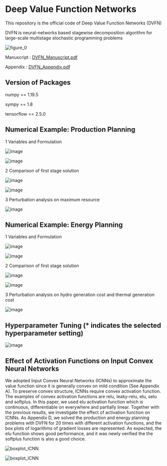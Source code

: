 # Deep Value Function Networks

This repository is the official code of Deep Value Function Networks (DVFN)

DVFN is neural-networks based stagewise decomposition algorithm for large-scale multistage stochastic programming problems

![figure_0](https://user-images.githubusercontent.com/105804347/169448524-932f1486-e376-4a8c-965a-4860e0c83ea0.jpg)

Manuscript : [DVFN_Manuscript.pdf](https://github.com/NeurIPS-2022/DVFN/files/9129678/DVFN_Manuscript.pdf)

Appendix : [DVFN_Appendix.pdf](https://github.com/NeurIPS-2022/DVFN/files/9129679/DVFN_Appendix.pdf)

## Version of Packages

numpy == 1.19.5

sympy == 1.8

tensorflow == 2.5.0

## Numerical Example: Production Planning

1 Variables and Formulation

![image](https://user-images.githubusercontent.com/105804347/170276127-e16a8398-153c-4aaa-b5bb-5df7afe9a310.png)

![image](https://user-images.githubusercontent.com/105804347/170278021-904ff57d-22f0-4f28-8ffa-f0b337b1d49b.png)

2 Comparison of first stage solution

![image](https://user-images.githubusercontent.com/105804347/170279720-659e8ddb-4170-49fa-840f-a5da75c97b4a.png)

![image](https://user-images.githubusercontent.com/105804347/170281566-85738445-5a89-4d66-b33b-af139ee674f3.png)

3 Perturbation analysis on maximum resource

![image](https://user-images.githubusercontent.com/105804347/170280339-6dbf30fc-4341-49dc-a7d9-65926f3fd5c0.png)

## Numerical Example: Energy Planning

1 Variables and Formulation

![image](https://user-images.githubusercontent.com/105804347/170278369-315517b5-a104-425c-903d-018445f93baf.png)

![image](https://user-images.githubusercontent.com/105804347/170278804-f3d7c929-948f-4fdc-82b6-a04d116186b4.png)

2 Comparison of first stage solution

![image](https://user-images.githubusercontent.com/105804347/170280804-ddb8b883-e8db-4775-9eb6-bcc47ab93e7a.png)

![image](https://user-images.githubusercontent.com/105804347/170280900-6b28987b-5fd4-41fc-8ddb-a09c43e425b9.png)

3 Perturbation analysis on hydro generation cost and thermal generation cost

![image](https://user-images.githubusercontent.com/105804347/170281194-20e42d3d-6429-48b8-9bd0-521794235c3f.png)

## Hyperparameter Tuning (* indicates the selected hyperparameter setting)

![image](https://user-images.githubusercontent.com/105804347/170280117-63bd0a30-f37d-4807-be4f-1ce34ebe5a8c.png)

## Effect of Activation Functions on Input Convex Neural Networks

We adopted Input Convex Neural Networks (ICNNs) to approximate the value function since it is generally convex on mild condition (See Appendix A). To preserve convex structure, ICNNs require convex activation function. The examples of convex activation functions are relu, leaky-relu, elu, selu and softplus. In this paper, we used elu activation function which is continuous, differentiable on everywhere and partially linear. Together with the previous results, we investigate the effect of activation function on ICNNs. As Appendix D, we solved the production and energy planning problems with DVFN for 20 times with different activation functions, and the box plots of logarithms of gradient losses are represented. As expected, the elu function shows good performance, and it was newly verified the the softplus function is also a good choice.

![boxplot_ICNN](https://user-images.githubusercontent.com/105804347/179458542-2f0a4661-f213-4201-88ff-f4eca2ffe826.png)

![boxplot_ICNN](https://user-images.githubusercontent.com/105804347/179458639-683c3642-df31-41a6-9a09-700f189aa83a.png)
